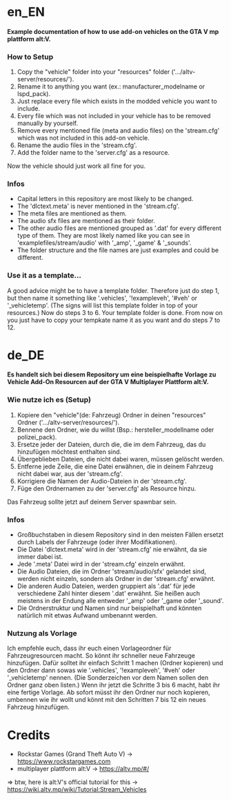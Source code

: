 # en_EN
#### Example documentation of how to use add-on vehicles on the GTA V mp plattform alt:V.

### How to Setup
1. Copy the "vehicle" folder into your "resources" folder ('.../altv-server/resources/'). 
2. Rename it to anything you want (ex.: manufacturer_modelname or lspd_pack).
3. Just replace every file which exists in the modded vehicle you want to include.
4. Every file which was not included in your vehicle has to be removed manually by yourself.
5. Remove every mentioned file (meta and audio files) on the 'stream.cfg' which was not included in this add-on vehicle.
6. Rename the audio files in the 'stream.cfg'.
7. Add the folder name to the 'server.cfg' as a resource.

Now the vehicle should just work all fine for you.

### Infos
- Capital letters in this repository are most likely to be changed.
- The 'dlctext.meta' is never mentioned in the 'stream.cfg'.
- The meta files are mentioned as them.
- The audio sfx files are mentioned as their folder.
- The other audio files are mentioned grouped as '.dat' for every different type of them. They are most likely named like you can see in 'examplefiles/stream/audio' with '_amp', '_game' & '_sounds'.
- The folder structure and the file names are just examples and could be different.

### Use it as a template...
A good advice might be to have a template folder. Therefore just do step 1, but then name it something like '.vehicles', '!exampleveh', '#veh' or '_vehicletemp'. (The signs will list this template folder in top of your resources.) Now do steps 3 to 6. Your template folder is done. From now on you just have to copy your tempkate name it as you want and do steps 7 to 12.



# de_DE 
#### Es handelt sich bei diesem Repository um eine beispielhafte Vorlage zu Vehicle Add-On Resourcen auf der GTA V Multiplayer Plattform alt:V.

### Wie nutze ich es (Setup)
1. Kopiere den "vehicle"(de: Fahrzeug) Ordner in deinen "resources" Ordner ('.../altv-server/resources/'). 
2. Bennene den Ordner, wie du willst (Bsp.: hersteller_modellname oder polizei_pack).
3. Ersetze jeder der Dateien, durch die, die im dem Fahrzeug, das du hinzufügen möchtest enthalten sind.
4. Übergeblieben Dateien, die nicht dabei waren, müssen gelöscht werden.
5. Entferne jede Zeile, die eine Datei erwähnen, die in deinem Fahrzeug nicht dabei war, aus der 'stream.cfg'.
6. Korrigiere die Namen der Audio-Dateien in der 'stream.cfg'.
7. Füge den Ordnernamen zu der 'server.cfg' als Resource hinzu.

Das Fahrzeug sollte jetzt auf deinem Server spawnbar sein.

### Infos
- Großbuchstaben in diesem Repository sind in den meisten Fällen ersetzt durch Labels der Fahrzeuge (oder ihrer Modifikationen).
- Die Datei 'dlctext.meta' wird in der 'stream.cfg' nie erwähnt, da sie immer dabei ist.
- Jede '.meta' Datei wird in der 'stream.cfg' einzeln erwähnt.
- Die Audio Dateien, die im Ordner 'stream/audio/sfx' gelandet sind, werden nicht einzeln, sondern als Ordner in der 'stream.cfg' erwähnt.
- Die anderen Audio Dateien, werden gruppiert als '.dat' für jede verschiedene Zahl hinter diesem '.dat' erwähnt. Sie heißen auch meistens in der Endung alle entweder '_amp' oder '_game oder '_sound'.
- Die Ordnerstruktur und Namen sind nur beispielhaft und könnten natürlich mit etwas Aufwand umbenannt werden.

### Nutzung als Vorlage
Ich empfehle euch, dass ihr euch einen Vorlageordner für Fahrzeugresourcen macht. So könnt ihr schneller neue Fahrzeuge hinzufügen. Dafür solltet ihr einfach Schritt 1 machen (Ordner kopieren) und den Ordner dann sowas wie '.vehicles', '!exampleveh', '#veh' oder '_vehicletemp' nennen. (Die Sonderzeichen vor dem Namen sollen den Ordner ganz oben listen.) Wenn ihr jetzt die Schritte 3 bis 6 macht, habt ihr eine fertige Vorlage. Ab sofort müsst ihr den Ordner nur noch kopieren, umbennen wie ihr wollt und könnt mit den Schritten 7 bis 12 ein neues Fahrzeug hinzufügen.


# Credits
- Rockstar Games (Grand Theft Auto V) -> https://www.rockstargames.com
- multiplayer plattform alt:V -> https://altv.mp/#/

=> btw, here is alt:V's official tutorial for this -> https://wiki.altv.mp/wiki/Tutorial:Stream_Vehicles

